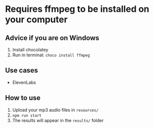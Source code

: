 # Requires ffmpeg to be installed on your computer

## Advice if you are on Windows
1) Install chocolatey
2) Run in terminal: `choco install ffmpeg`

## Use cases
* ElevenLabs

## How to use
1) Upload your mp3 audio files in `resources/`
2) `npm run start`
3) The results will appear in the `results/` folder

